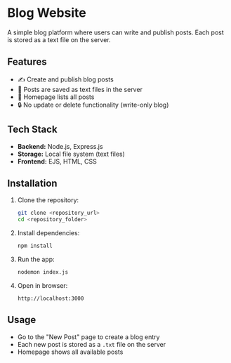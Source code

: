 # Blog Website

A simple blog platform where users can write and publish posts. Each post is stored as a text file on the server.

## Features

* ✍️ Create and publish blog posts
* 📂 Posts are saved as text files in the server
* 📖 Homepage lists all posts
* 🔒 No update or delete functionality (write-only blog)

## Tech Stack

* **Backend:** Node.js, Express.js
* **Storage:** Local file system (text files)
* **Frontend:** EJS, HTML, CSS

## Installation

1. Clone the repository:

   ```bash
   git clone <repository_url>
   cd <repository_folder>
   ```

2. Install dependencies:

   ```bash
   npm install
   ```

3. Run the app:

   ```bash
   nodemon index.js
   ```

4. Open in browser:

   ```
   http://localhost:3000
   ```

## Usage

* Go to the "New Post" page to create a blog entry
* Each new post is stored as a `.txt` file on the server
* Homepage shows all available posts

